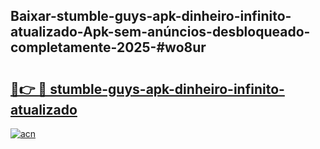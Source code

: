 ## Baixar-stumble-guys-apk-dinheiro-infinito-atualizado-Apk-sem-anúncios-desbloqueado-completamente-2025-#wo8ur

# <h2><a href="https://ainizakaria.my?title=stumble-guys-apk-dinheiro-infinito-atualizado&ref=20M">🔗👉 🔴 stumble-guys-apk-dinheiro-infinito-atualizado</a></h2>

[![acn](https://github.com/user-attachments/assets/0f9c940e-d8b0-45ae-aac7-cd30a18b3e1c)](https://ainizakaria.my?title=stumble-guys-apk-dinheiro-infinito-atualizado&ref=20M)

